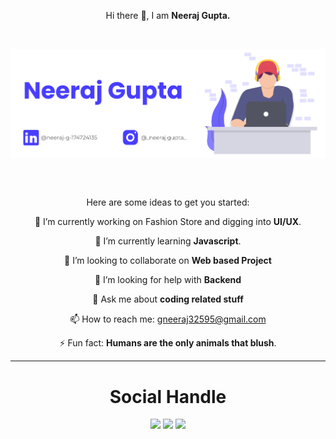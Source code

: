 <p align="center">Hi there 👋, I am <b>Neeraj Gupta.</b></p>
<br>

<p align=center:><img src="Neeraj3508.png" align="center"></p>

<br><br>
<p align="center">
Here are some ideas to get you started:

<p align="center">🔭 I’m currently working on Fashion Store and digging into <b>UI/UX</b>.</p>

<p align="center">🌱 I’m currently learning <b>Javascript</b>.</p>

<p align="center">👯 I’m looking to collaborate on <b>Web based Project</b>

<p align="center">🤔 I’m looking for help with <b>Backend</b></p>

<p align="center">💬 Ask me about <b>coding related stuff</b></p>

<p align="center">📫 How to reach me: <a href="mailto : gneeraj32595@gmail.com">gneeraj32595@gmail.com</a></p>

<p align="center">⚡ Fun fact: <b>Humans are the only animals that blush</b>.
</p>
<hr>

<div align="center">
<h1 align="center">Social Handle</h1>
<a href="https://www.instagram.com/_neeraj.gupta_/"><img src="https://img.icons8.com/fluent/48/000000/instagram-new.png"/></a>
<a href="https://twitter.com/_neeraj2001_"><img src="https://img.icons8.com/fluent/48/000000/twitter.png"/></a>
<a href="mailto: gneeraj32595@gmail.com"><img src="https://img.icons8.com/fluent/48/000000/gmail.png"/></a>
</div>